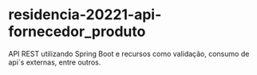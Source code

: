 # residencia-20221-api-fornecedor_produto
API REST utilizando Spring Boot e recursos como validação, consumo de api´s externas, entre outros.

